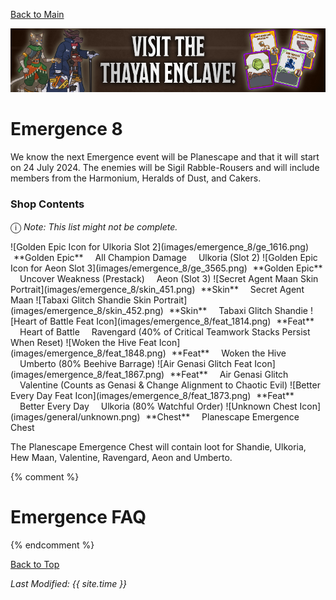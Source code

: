 [Back to Main](index.md)

![Emergence 8 Banner](images/emergence_8/banner.png)

# Emergence 8

We know the next Emergence event will be Planescape and that it will start on 24 July 2024. The enemies will be Sigil Rabble-Rousers and will include members from the Harmonium, Heralds of Dust, and Cakers.

### Shop Contents

<span style="font-size:1.2em;">ⓘ</span> *Note: This list might not be complete.*

<span class="emergenceShopTableRow">
    <span class="emergenceShopTableItem">
        <span class="emergenceShopTableIcon">
            ![Golden Epic Icon for Ulkoria Slot 2](images/emergence_8/ge_1616.png)
        </span>
        <span class="emergenceShopTableTextColumn">
            <span style="margin-left:5px">**Golden Epic**</span>
            <span style="margin-left:15px">All Champion Damage</span>
            <span style="margin-left:15px">Ulkoria (Slot 2)</span>
        </span>
    </span>
    <span class="emergenceShopTableItem">
        <span class="emergenceShopTableIcon">
            ![Golden Epic Icon for Aeon Slot 3](images/emergence_8/ge_3565.png)
        </span>
        <span class="emergenceShopTableTextColumn">
            <span style="margin-left:5px">**Golden Epic**</span>
            <span style="margin-left:15px">Uncover Weakness (Prestack)</span>
            <span style="margin-left:15px">Aeon (Slot 3)</span>
        </span>
    </span>
    <span class="emergenceShopTableItem">
        <span class="emergenceShopTableIcon">
            ![Secret Agent Maan Skin Portrait](images/emergence_8/skin_451.png)
        </span>
        <span class="emergenceShopTableTextColumn">
            <span style="margin-left:5px">**Skin**</span>
            <span style="margin-left:15px">Secret Agent Maan</span>
        </span>
    </span>
    <span class="emergenceShopTableItem">
        <span class="emergenceShopTableIcon">
            ![Tabaxi Glitch Shandie Skin Portrait](images/emergence_8/skin_452.png)
        </span>
        <span class="emergenceShopTableTextColumn">
            <span style="margin-left:5px">**Skin**</span>
            <span style="margin-left:15px">Tabaxi Glitch Shandie</span>
        </span>
    </span>
    <span class="emergenceShopTableItem">
        <span class="emergenceShopTableIcon">
            <span class="emergenceShopFeatIcon4">![Heart of Battle Feat Icon](images/emergence_8/feat_1814.png)</span>
        </span>
        <span class="emergenceShopTableTextColumn">
            <span style="margin-left:5px">**Feat**</span>
            <span style="margin-left:15px">Heart of Battle</span>
            <span style="margin-left:15px">Ravengard (40% of Critical Teamwork Stacks Persist When Reset)</span>
        </span>
    </span>
    <span class="emergenceShopTableItem">
        <span class="emergenceShopTableIcon">
            <span class="emergenceShopFeatIcon4">![Woken the Hive Feat Icon](images/emergence_8/feat_1848.png)</span>
        </span>
        <span class="emergenceShopTableTextColumn">
            <span style="margin-left:5px">**Feat**</span>
            <span style="margin-left:15px">Woken the Hive</span>
            <span style="margin-left:15px">Umberto (80% Beehive Barrage)</span>
        </span>
    </span>
    <span class="emergenceShopTableItem">
        <span class="emergenceShopTableIcon">
            <span class="emergenceShopFeatIcon4">![Air Genasi Glitch Feat Icon](images/emergence_8/feat_1867.png)</span>
        </span>
        <span class="emergenceShopTableTextColumn">
            <span style="margin-left:5px">**Feat**</span>
            <span style="margin-left:15px">Air Genasi Glitch</span>
            <span style="margin-left:15px">Valentine (Counts as Genasi & Change Alignment to Chaotic Evil)</span>
        </span>
    </span>
    <span class="emergenceShopTableItem">
        <span class="emergenceShopTableIcon">
            <span class="emergenceShopFeatIcon4">![Better Every Day Feat Icon](images/emergence_8/feat_1873.png)</span>
        </span>
        <span class="emergenceShopTableTextColumn">
            <span style="margin-left:5px">**Feat**</span>
            <span style="margin-left:15px">Better Every Day</span>
            <span style="margin-left:15px">Ulkoria (80% Watchful Order)</span>
        </span>
    </span>
    <span class="emergenceShopTableItem">
        <span class="emergenceShopTableIcon">
            ![Unknown Chest Icon](images/general/unknown.png)
        </span>
        <span class="emergenceShopTableTextColumn">
            <span style="margin-left:5px">**Chest**</span>
            <span style="margin-left:15px">Planescape Emergence Chest</span>
        </span>
    </span>
</span>

The Planescape Emergence Chest will contain loot for Shandie, Ulkoria, Hew Maan, Valentine, Ravengard, Aeon and Umberto.

{% comment %}
# Emergence FAQ


{% endcomment %}

[Back to Top](#top)

*Last Modified: {{ site.time }}*